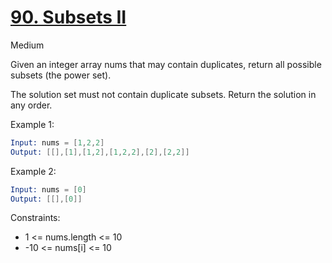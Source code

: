 # [90. Subsets II](https://leetcode.com/problems/subsets-ii/)

Medium

Given an integer array nums that may contain duplicates, return all possible subsets (the power set).

The solution set must not contain duplicate subsets. Return the solution in any order.

Example 1:

```s
Input: nums = [1,2,2]
Output: [[],[1],[1,2],[1,2,2],[2],[2,2]]
```

Example 2:

```s
Input: nums = [0]
Output: [[],[0]]
```

Constraints:

- 1 <= nums.length <= 10
- -10 <= nums[i] <= 10

